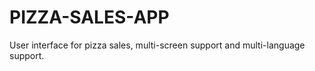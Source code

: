 # PIZZA-SALES-APP
 User interface for pizza sales, multi-screen support and multi-language support.
